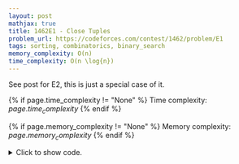 ```yaml
---
layout: post
mathjax: true
title: 1462E1 - Close Tuples
problem_url: https://codeforces.com/contest/1462/problem/E1
tags: sorting, combinatorics, binary_search
memory_complexity: O(n)
time_complexity: O(n \log{n})
---
```


See post for E2, this is just a special case of it.


{% if page.time_complexity != "None" %}
Time complexity: ${{ page.time_complexity }}$
{% endif %}

{% if page.memory_complexity != "None" %}
Memory complexity: ${{ page.memory_complexity }}$
{% endif %}

<details>
<summary>
<p style="display:inline">Click to show code.</p>
</summary>
```cpp
{% raw %}
using namespace std;
using ll = long long;
using ii = pair<int, int>;
using vi = vector<int>;
template <typename InputIterator,
          typename T = typename iterator_traits<InputIterator>::value_type>
void read_n(InputIterator it, int n)
{
    copy_n(istream_iterator<T>(cin), n, it);
}
ll C2(ll n)
{
    if (n < 2)
        return 0;
    return (n * (n - 1)) / 2;
}
int main(void)
{
    ios::sync_with_stdio(false), cin.tie(NULL);
    int t;
    cin >> t;
    while (t--)
    {
        int n;
        cin >> n;
        vi a(n);
        read_n(begin(a), n);
        sort(begin(a), end(a));
        ll ans = 0;
        for (int i = 0; i < n; ++i)
        {
            int j = distance(begin(a), lower_bound(begin(a), end(a), a[i] - 2));
            ans += C2(i - j);
        }
        cout << ans << endl;
    }
    return 0;
}

{% endraw %}
```
</details>

